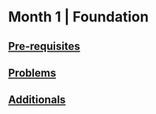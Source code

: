 # Month 1 | Foundation 

## [Pre-requisites](PreRequisites/readme.md)
## [Problems](Problems/readme.md)
## [Additionals](Additionals/readme.md)